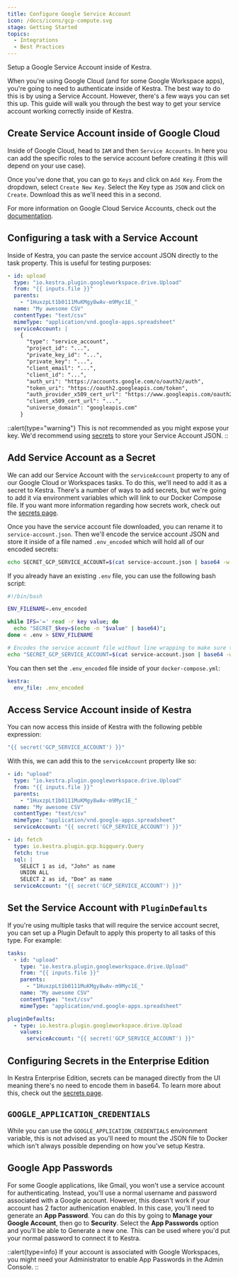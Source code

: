 ```yaml
---
title: Configure Google Service Account
icon: /docs/icons/gcp-compute.svg
stage: Getting Started
topics:
  - Integrations
  - Best Practices
---
```


Setup a Google Service Account inside of Kestra.

When you're using Google Cloud (and for some Google Workspace apps), you're going to need to authenticate inside of Kestra. The best way to do this is by using a Service Account. However, there's a few ways you can set this up. This guide will walk you through the best way to get your service account working correctly inside of Kestra.

## Create Service Account inside of Google Cloud

Inside of Google Cloud, head to `IAM` and then `Service Accounts`. In here you can add the specific roles to the service account before creating it (this will depend on your use case).

Once you've done that, you can go to `Keys` and click on `Add Key`. From the dropdown, select `Create New Key`. Select the Key type as `JSON` and click on `Create`. Download this as we'll need this in a second.

For more information on Google Cloud Service Accounts, check out the [documentation](https://cloud.google.com/iam/docs/service-account-overview).

## Configuring a task with a Service Account

Inside of Kestra, you can paste the service account JSON directly to the task property. This is useful for testing purposes:

```yaml
- id: upload
  type: "io.kestra.plugin.googleworkspace.drive.Upload"
  from: "{{ inputs.file }}"
  parents:
    - "1HuxzpLt1b0111MuKMgy8wAv-m9Myc1E_"
  name: "My awesome CSV"
  contentType: "text/csv"
  mimeType: "application/vnd.google-apps.spreadsheet"
  serviceAccount: |
    {
      "type": "service_account",
      "project_id": "...",
      "private_key_id": "...",
      "private_key": "...",
      "client_email": "...",
      "client_id": "...",
      "auth_uri": "https://accounts.google.com/o/oauth2/auth",
      "token_uri": "https://oauth2.googleapis.com/token",
      "auth_provider_x509_cert_url": "https://www.googleapis.com/oauth2/v1/certs",
      "client_x509_cert_url": "...",
      "universe_domain": "googleapis.com"
    }
```

::alert{type="warning"}
This is not recommended as you might expose your key. We'd recommend using [secrets](#add-service-account-as-a-secret) to store your Service Account JSON.
::

## Add Service Account as a Secret

We can add our Service Account with the `serviceAccount` property to any of our Google Cloud or Workspaces tasks. To do this, we'll need to add it as a secret to Kestra. There's a number of ways to add secrets, but we're going to add it via environment variables which will link to our Docker Compose file. If you want more information regarding how secrets work, check out the [secrets page](../05.concepts/04.secret.md).

Once you have the service account file downloaded, you can rename it to `service-account.json`. Then we'll encode the service account JSON and store it inside of a file named `.env_encoded` which will hold all of our encoded secrets:

```bash
echo SECRET_GCP_SERVICE_ACCOUNT=$(cat service-account.json | base64 -w 0) >> .env_encoded
```

If you already have an existing `.env` file, you can use the following bash script:

```bash
#!/bin/bash

ENV_FILENAME=.env_encoded

while IFS='=' read -r key value; do
  echo "SECRET_$key=$(echo -n "$value" | base64)";
done < .env > $ENV_FILENAME

# Encodes the service account file without line wrapping to make sure the whole JSON value is intact.
echo "SECRET_GCP_SERVICE_ACCOUNT=$(cat service-account.json | base64 -w 0)" >> $ENV_FILENAME
```

You can then set the `.env_encoded` file inside of your `docker-compose.yml`:

```yaml
kestra:
  env_file: .env_encoded
```

## Access Service Account inside of Kestra

You can now access this inside of Kestra with the following pebble expression:

```yaml
"{{ secret('GCP_SERVICE_ACCOUNT') }}"
```

With this, we can add this to the `serviceAccount` property like so:

```yaml
- id: "upload"
  type: "io.kestra.plugin.googleworkspace.drive.Upload"
  from: "{{ inputs.file }}"
  parents:
    - "1HuxzpLt1b0111MuKMgy8wAv-m9Myc1E_"
  name: "My awesome CSV"
  contentType: "text/csv"
  mimeType: "application/vnd.google-apps.spreadsheet"
  serviceAccount: "{{ secret('GCP_SERVICE_ACCOUNT') }}"
```

```yaml
- id: fetch
  type: io.kestra.plugin.gcp.bigquery.Query
  fetch: true
  sql: |
    SELECT 1 as id, "John" as name
    UNION ALL
    SELECT 2 as id, "Doe" as name
  serviceAccount: "{{ secret('GCP_SERVICE_ACCOUNT') }}"
```

## Set the Service Account with `PluginDefaults`

If you're using multiple tasks that will require the service account secret, you can set up a Plugin Default to apply this property to all tasks of this type. For example:
```yaml
tasks:
  - id: "upload"
    type: "io.kestra.plugin.googleworkspace.drive.Upload"
    from: "{{ inputs.file }}"
    parents:
      - "1HuxzpLt1b0111MuKMgy8wAv-m9Myc1E_"
    name: "My awesome CSV"
    contentType: "text/csv"
    mimeType: "application/vnd.google-apps.spreadsheet"

pluginDefaults:
  - type: io.kestra.plugin.googleworkspace.drive.Upload
    values:
      serviceAccount: "{{ secret('GCP_SERVICE_ACCOUNT') }}"
```

## Configuring Secrets in the Enterprise Edition

In Kestra Enterprise Edition, secrets can be managed directly from the UI meaning there's no need to encode them in base64. To learn more about this, check out the [secrets page](../05.concepts/04.secret.md#secrets-in-the-enterprise-edition).

## `GOOGLE_APPLICATION_CREDENTIALS`

While you can use the `GOOGLE_APPLICATION_CREDENTIALS` environment variable, this is not advised as you'll need to mount the JSON file to Docker which isn't always possible depending on how you've setup Kestra.

## Google App Passwords

For some Google applications, like Gmail, you won't use a service account for authenticating. Instead, you'll use a normal username and password associated with a Google account. However, this doesn't work if your account has 2 factor authenication enabled. In this case, you'll need to generate an **App Password**. You can do this by going to **Manage your Google Account**, then go to **Security**. Select the **App Passwords** option and you'll be able to Generate a new one. This can be used where you'd put your normal password to connect it to Kestra.

::alert{type=info}
If your account is associated with Google Workspaces, you might need your Administrator to enable App Passwords in the Admin Console.
::
